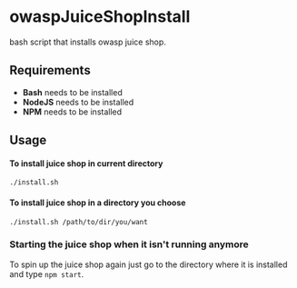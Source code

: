 # owaspJuiceShopInstall
bash script that installs owasp juice shop.


## Requirements
* **Bash** needs to be installed
* **NodeJS** needs to be installed
* **NPM** needs to be installed

## Usage
#### To install juice shop in current directory
`./install.sh`
#### To install juice shop in a directory you choose
`./install.sh /path/to/dir/you/want`

### Starting the juice shop when it isn't running anymore
To spin up the juice shop again just go to the directory where it is installed and type `npm start`.